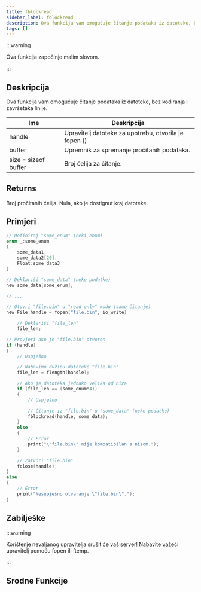 ```yaml
---
title: fblockread
sidebar_label: fblockread
description: Ova funkcija vam omogućuje čitanje podataka iz datoteke, bez kodiranja i završetaka linije.
tags: []
---
```


:::warning

Ova funkcija započinje malim slovom.

:::

## Deskripcija

Ova funkcija vam omogućuje čitanje podataka iz datoteke, bez kodiranja i završetaka linije.

| Ime                  | Deskripcija                                           |
| -------------------- | ----------------------------------------------------- |
| handle               | Upravitelj datoteke za upotrebu, otvorila je fopen () |
| buffer               | Upremnik za spremanje pročitanih podataka.            |
| size = sizeof buffer | Broj ćelija za čitanje.                               |

## Returns

Broj pročitanih ćelija. Nula, ako je dostignut kraj datoteke.

## Primjeri

```c
// Definiraj "some_enum" (neki enum)
enum _:some_enum
{
    some_data1,
    some_data2[20],
    Float:some_data3
}

// Deklariši "some_data" (neke podatke)
new some_data[some_enum];

// ...

// Otovri "file.bin" u "read only" modu (samo čitanje)
new File:handle = fopen("file.bin", io_write)

    // Deklariši "file_len"
    file_len;

// Provjeri ako je "file.bin" otvoren
if (handle)
{
    // Uspješno

    // Nabavimo dužinu datoteke "file.bin"
    file_len = flength(handle);

    // Ako je datoteka jednako velika od niza
    if (file_len == (some_enum*4))
    {
        // Uspješno

        // Čitanje iz "file.bin" u "some_data" (neke podatke)
        fblockread(handle, some_data);
    }
    else
    {
        // Error
        print("\"file.bin\" nije kompatibilan s nizom.");
    }

    // Zatvori "file.bin"
    fclose(handle);
}
else
{
    // Error
    print("Nesupješno otvaranje \"file.bin\".");
}
```

## Zabilješke

:::warning

Korištenje nevaljanog upravitelja srušit će vaš server! Nabavite važeći upravitelj pomoću fopen ili ftemp.

:::

## Srodne Funkcije
